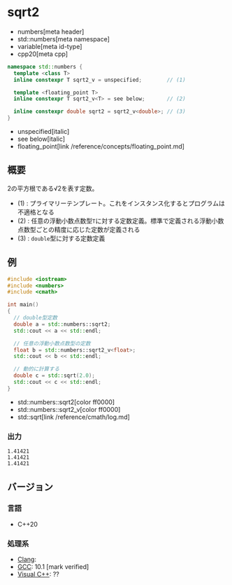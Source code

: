 # sqrt2
* numbers[meta header]
* std::numbers[meta namespace]
* variable[meta id-type]
* cpp20[meta cpp]

```cpp
namespace std::numbers {
  template <class T>
  inline constexpr T sqrt2_v = unspecified;        // (1)

  template <floating_point T>
  inline constexpr T sqrt2_v<T> = see below;       // (2)

  inline constexpr double sqrt2 = sqrt2_v<double>; // (3)
}
```
* unspecified[italic]
* see below[italic]
* floating_point[link /reference/concepts/floating_point.md]

## 概要
2の平方根である√2を表す定数。

- (1) : プライマリーテンプレート。これをインスタンス化するとプログラムは不適格となる
- (2) : 任意の浮動小数点数型`T`に対する定数定義。標準で定義される浮動小数点数型ごとの精度に応じた定数が定義される
- (3) : `double`型に対する定数定義


## 例
```cpp example
#include <iostream>
#include <numbers>
#include <cmath>

int main()
{
  // double型定数
  double a = std::numbers::sqrt2;
  std::cout << a << std::endl;

  // 任意の浮動小数点数型の定数
  float b = std::numbers::sqrt2_v<float>;
  std::cout << b << std::endl;

  // 動的に計算する
  double c = std::sqrt(2.0);
  std::cout << c << std::endl;
}
```
* std::numbers::sqrt2[color ff0000]
* std::numbers::sqrt2_v[color ff0000]
* std::sqrt[link /reference/cmath/log.md]

### 出力
```
1.41421
1.41421
1.41421
```

## バージョン
### 言語
- C++20

### 処理系
- [Clang](/implementation.md#clang):
- [GCC](/implementation.md#gcc): 10.1 [mark verified]
- [Visual C++](/implementation.md#visual_cpp): ??
